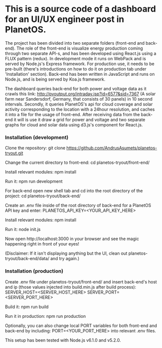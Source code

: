# This is a source code of a dashboard for an UI/UX engineer post in PlanetOS. 

The project has been divided into two separate folders (front-end and back-end). The role of the front-end is visualize energy production coming through two separate API-s, and has been developed using React.js using a FLUX pattern (redux). In development mode it runs on WebPack and is served by Node.js's Express framework. For production use, it needs to be pre-built (there's introductions on how to do it on production tab under 'Installation' section). Back-end has been written in JavaScript and runs on Node.js, and is being served by Koa.js framework. 

The dashboard queries back-end for both power and voltage data as it crawls this link: http://pvoutput.org/intraday.jsp?id=6577&sid=7367 (A solar farm near Sandersdorf, Germany, that consists of 30 panels) in 10 second intervals. Secondly, it queries PlanetOS's api for cloud coverage and solar activity corresponding to the location with a 24hour resolution, and caches it into a file for the usage of front-end. After receiving data from the back-end it will is use it draw a grid for power and voltage and two separate graphs for cloud and solar data using d3.js's component for React.js. 


### Installation (development) 
Clone the repository: 
git clone https://github.com/AndrusAsumets/planetos-tryout.git 

Change the current directory to front-end: 
cd planetos-tryout/front-end/ 

Install relevant modules: 
npm install 

Run it: 
npm run development 

For back-end open new shell tab and cd into the root directory of the project: 
cd planetos-tryout/back-end/ 

Create an .env file inside of the root directory of back-end for a PlanetOS API key and enter: 
PLANETOS_API_KEY=<YOUR_API_KEY_HERE> 

Install relevant modules: 
npm install 

Run it: 
node init.js 

Now open http://localhost:3000 in your browser and see the magic happening right in front of your eyes! 

(Disclaimer: If it isn't displaying anything but the UI, clean out planetos-tryout/back-end/data/ and try again.) 

### Installation (production) 

Create .env file under planetos-tryout/front-end/ and insert back-end's host and ip (those values injected into build.min.js after build process): 
SERVER_HOST=<SERVER_HOST_HERE> 
SERVER_PORT=<SERVER_PORT_HERE> 

Build it: 
npm run build 

Run it in production: 
npm run production 

Optionally, you can also change local PORT variables for both front-end and back-end by including: 
PORT=<YOUR_PORT_HERE> 
into relevant .env files. 

This setup has been tested with Node.js v6.1.0 and v5.2.0. 
